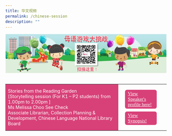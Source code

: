 ```yaml
---
title: 华文视频
permalink: /chinese-session
description: ""
---
```

<html>
<head>
<style>
	.btn1,.btn2,.btn-group button{
	font-size: 18px;
    font-family: KaiTi;
    background-color: #d84178;;
    padding: 4px 9px;
    margin: 9px 13px;
    border-radius: 6px;
    width: 60%;
	color:#fff;
	display:block;
	}

	 .btn1:hover {
background-color: lightgrey;!important;
}
 .btn2:hover {
background-color: lightgrey;!important;
}
</style>
</head>
<body>
	<img src="/images/mtls2021_challenge_cl.jpg"><br><br>
<table style="border-collapse: collapse;
  width: 100%;">
  <tr>
    <td style="border: none; width: 70%;
  text-align: left;padding: 8px;background-color:#d84178;color:#fff"> Stories from the Reading Garden<br/>[Storytelling session (For K1 – P2 students) from 1.00pm to 2.00pm ]<br/>
   Ms Melissa Choo See Check<br/>
		Associate Librarian, Collection Planning & Development, Chinese Language
National Library Board </td>
    <td style="border: none;
  text-align: left;padding: 8px;width: 30%;">
  <div class="btn-group">
 <a href="#" class="btn1" style="font-size:15px;font-family:KaiTi;	color:#fff;">View Speaker's profile here!</a>
  <a href="#" class="btn2" style="font-size:15px;font-family:KaiTi;	color:#fff;">  View Synopsis! </a>
  </div></td>
    </tr>
   </table>
</body>
</html>